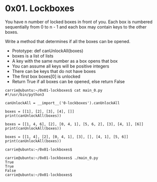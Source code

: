 # 0x01. Lockboxes
You have n number of locked boxes in front of you. Each box is numbered sequentially from 0 to n - 1 and each box may contain keys to the other boxes.

Write a method that determines if all the boxes can be opened.

- Prototype: def canUnlockAll(boxes)
- boxes is a list of lists
- A key with the same number as a box opens that box
- You can assume all keys will be positive integers
- There can be keys that do not have boxes
- The first box boxes[0] is unlocked
- Return True if all boxes can be opened, else return False

```
carrie@ubuntu:~/0x01-lockboxes$ cat main_0.py
#!/usr/bin/python3

canUnlockAll = __import__('0-lockboxes').canUnlockAll

boxes = [[1], [2], [3], [4], []]
print(canUnlockAll(boxes))

boxes = [[1, 4, 6], [2], [0, 4, 1], [5, 6, 2], [3], [4, 1], [6]]
print(canUnlockAll(boxes))

boxes = [[1, 4], [2], [0, 4, 1], [3], [], [4, 1], [5, 6]]
print(canUnlockAll(boxes))

carrie@ubuntu:~/0x01-lockboxes$
```
```
carrie@ubuntu:~/0x01-lockboxes$ ./main_0.py
True
True
False
carrie@ubuntu:~/0x01-lockboxes$
```
